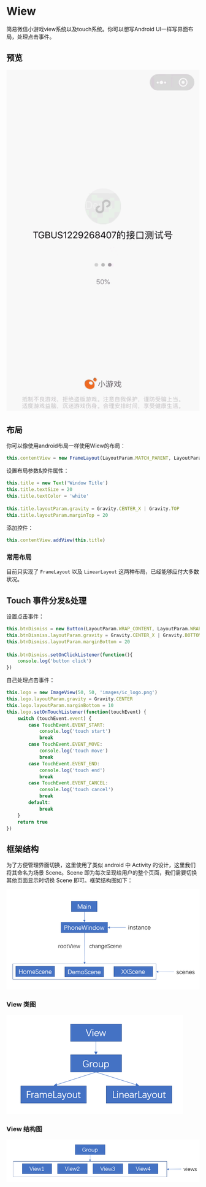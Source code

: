 Wiew
====

简易微信小游戏view系统以及touch系统。你可以想写Android UI一样写界面布局，处理点击事件。

## 预览

![preview](./readme_images/Wiew.gif)

## 布局

你可以像使用android布局一样使用Wiew的布局：

```javascript
this.contentView = new FrameLayout(LayoutParam.MATCH_PARENT, LayoutParam.MATCH_PARENT)
```

设置布局参数&控件属性：

```javascript
this.title = new Text('Window Title')
this.title.textSize = 20
this.title.textColor = 'white'

this.title.layoutParam.gravity = Gravity.CENTER_X | Gravity.TOP
this.title.layoutParam.marginTop = 20
```

添加控件：

```javascript
this.contentView.addView(this.title)
```

### 常用布局

目前只实现了 ```FrameLayout``` 以及 ```LinearLayout``` 这两种布局，已经能够应付大多数状况。

## Touch 事件分发&处理

设置点击事件：

```javascript
this.btnDismiss = new Button(LayoutParam.WRAP_CONTENT, LayoutParam.WRAP_CONTENT, 'dismiss')
this.btnDismiss.layoutParam.gravity = Gravity.CENTER_X | Gravity.BOTTOM
this.btnDismiss.layoutParam.marginBottom = 20

this.btnDismiss.setOnClickListener(function(){
	console.log('button click')
})
```

自己处理点击事件：

```javascript
this.logo = new ImageView(50, 50, 'images/ic_logo.png')
this.logo.layoutParam.gravity = Gravity.CENTER
this.logo.layoutParam.marginBottom = 10
this.logo.setOnTouchListener(function(touchEvent) {
	switch (touchEvent.event) {
		case TouchEvent.EVENT_START:
			console.log('touch start')
			break
		case TouchEvent.EVENT_MOVE:
			console.log('touch move')
			break
		case TouchEvent.EVENT_END:
			console.log('touch end')
			break
		case TouchEvent.EVENT_CANCEL:
			console.log('touch cancel')
			break
		default:
			break
	}
	return true
})
```

## 框架结构

为了方便管理界面切换，这里使用了类似 android 中 Activity 的设计，这里我们将其命名为场景 Scene。Scene 即为每次呈现给用户的整个页面，我们需要切换其他页面显示时切换 Scene 即可。框架结构图如下：

![window scene frame](./readme_images/scene.png)

### View 类图

![view_class_graph](./readme_images/view_class_graph.png)

### View 结构图

![view_structure_graph](./readme_images/view_structure_graph.png)
